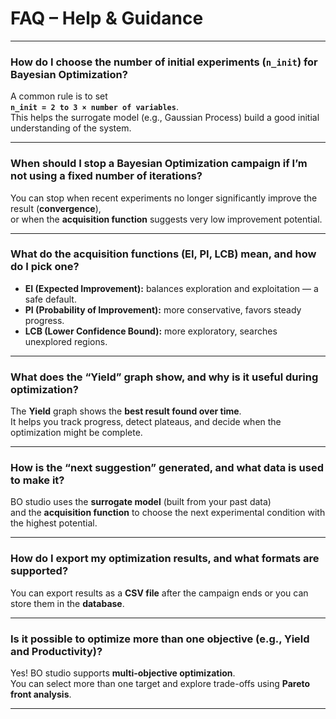 # FAQ – Help & Guidance

---

### How do I choose the number of initial experiments (`n_init`) for Bayesian Optimization?
A common rule is to set  
**`n_init = 2 to 3 × number of variables`**.  
This helps the surrogate model (e.g., Gaussian Process) build a good initial understanding of the system.

---

### When should I stop a Bayesian Optimization campaign if I’m not using a fixed number of iterations?
You can stop when recent experiments no longer significantly improve the result (**convergence**),  
or when the **acquisition function** suggests very low improvement potential.

---

### What do the acquisition functions (EI, PI, LCB) mean, and how do I pick one?
- **EI (Expected Improvement):** balances exploration and exploitation — a safe default.  
- **PI (Probability of Improvement):** more conservative, favors steady progress.  
- **LCB (Lower Confidence Bound):** more exploratory, searches unexplored regions.

---

### What does the “Yield” graph show, and why is it useful during optimization?
The **Yield** graph shows the **best result found over time**.  
It helps you track progress, detect plateaus, and decide when the optimization might be complete.

---

### How is the “next suggestion” generated, and what data is used to make it?
BO studio uses the **surrogate model** (built from your past data)  
and the **acquisition function** to choose the next experimental condition with the highest potential.

---

### How do I export my optimization results, and what formats are supported?
You can export results as a **CSV file** after the campaign ends or you can store them in the **database**.

---

### Is it possible to optimize more than one objective (e.g., Yield and Productivity)?
Yes! BO studio supports **multi-objective optimization**.  
You can select more than one target and explore trade-offs using **Pareto front analysis**.

---
